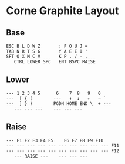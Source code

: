# Corne Graphite Layout

## Base

```
ESC B L D W Z       ; F O U J =
TAB N R T S G       Y A E E I '  
SFT Q X M C V       K P . / - , 
   CTRL LOWER SPC   ENT BSPC RAISE
```

## Lower

```
--- 1 2 3 4 5      6    7  8   9   0
---  [ { (        ---   ↑  ↓   ←   → ` 
---  ] } )        PGDN HOME END \  + ---
   --- --- ---    --- --- ---
```

## Raise

```
--- F1 F2 F3 F4 F5    F6 F7 F8 F9 F10
--- --- --- --- --- --- --- --- --- --- F11
--- --- --- --- --- --- --- --- --- --- F12
   --- RAISE ---    --- --- ---
```